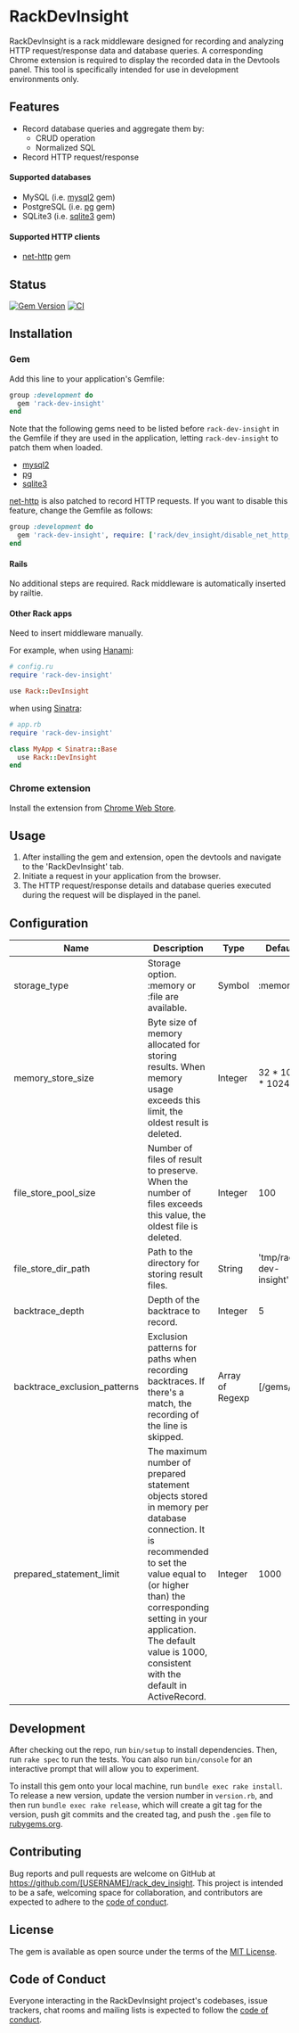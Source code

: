 # RackDevInsight

RackDevInsight is a rack middleware designed for recording and analyzing HTTP request/response data and database queries.
A corresponding Chrome extension is required to display the recorded data in the Devtools panel.
This tool is specifically intended for use in development environments only.

## Features

- Record database queries and aggregate them by:
  - CRUD operation
  - Normalized SQL
- Record HTTP request/response

#### Supported databases

- MySQL (i.e. [mysql2](https://github.com/brianmario/mysql2) gem)
- PostgreSQL (i.e. [pg](https://github.com/ged/ruby-pg) gem)
- SQLite3 (i.e. [sqlite3](https://github.com/sparklemotion/sqlite3-ruby) gem)

#### Supported HTTP clients

- [net-http](https://github.com/ruby/net-http) gem

## Status

[![Gem Version](https://badge.fury.io/rb/rack-dev-insight.svg)](https://badge.fury.io/rb/rack-dev-insight)
[![CI](https://github.com/takaebato/rack-dev-insight/actions/workflows/main.yml/badge.svg?branch=master)](https://github.com/takaebato/rack-dev-insight/actions/workflows/main.yml)

## Installation

### Gem

Add this line to your application's Gemfile:

```rb
group :development do
  gem 'rack-dev-insight'
end
```

Note that the following gems need to be listed before `rack-dev-insight` in the Gemfile if they are used in the application, letting `rack-dev-insight` to patch them when loaded.

- [mysql2](https://github.com/brianmario/mysql2)
- [pg](https://github.com/ged/ruby-pg)
- [sqlite3](https://github.com/sparklemotion/sqlite3-ruby)

[net-http](https://github.com/ruby/net-http) is also patched to record HTTP requests. If you want to disable this feature, change the Gemfile as follows:

```rb
group :development do
  gem 'rack-dev-insight', require: ['rack/dev_insight/disable_net_http_patch', 'rack-dev-insight']
end
```

#### Rails

No additional steps are required. Rack middleware is automatically inserted by railtie.

#### Other Rack apps

Need to insert middleware manually.

For example, when using [Hanami](https://github.com/hanami/hanami):

```rb
# config.ru
require 'rack-dev-insight'

use Rack::DevInsight
```

when using [Sinatra](https://github.com/sinatra/sinatra):

```rb
# app.rb
require 'rack-dev-insight'

class MyApp < Sinatra::Base
  use Rack::DevInsight
end
```

### Chrome extension

Install the extension from [Chrome Web Store](https://chrome.google.com/webstore/detail/rack-dev-insight/).

## Usage

1. After installing the gem and extension, open the devtools and navigate to the 'RackDevInsight' tab.
2. Initiate a request in your application from the browser.
3. The HTTP request/response details and database queries executed during the request will be displayed in the panel.

## Configuration

| Name                         | Description                                                                                                                                                                                                                                                                    | Type            | Default                |
|------------------------------|--------------------------------------------------------------------------------------------------------------------------------------------------------------------------------------------------------------------------------------------------------------------------------|-----------------|------------------------|
| storage_type                 | Storage option. :memory or :file are available.                                                                                                                                                                                                                                | Symbol          | :memory                |
| memory_store_size            | Byte size of memory allocated for storing results. When memory usage exceeds this limit, the oldest result is deleted.                                                                                                                                                         | Integer         | 32 * 1024 * 1024       |
| file_store_pool_size         | Number of files of result to preserve. When the number of files exceeds this value, the oldest file is deleted.                                                                                                                                                                | Integer         | 100                    |
| file_store_dir_path          | Path to the directory for storing result files.                                                                                                                                                                                                                                | String          | 'tmp/rack-dev-insight' |          
| backtrace_depth              | Depth of the backtrace to record.                                                                                                                                                                                                                                              | Integer         | 5                      |              
| backtrace_exclusion_patterns | Exclusion patterns for paths when recording backtraces. If there's a match, the recording of the line is skipped.                                                                                                                                                              | Array of Regexp | [/gems/]               | 
| prepared_statement_limit     | The maximum number of prepared statement objects stored in memory per database connection. It is recommended to set the value equal to (or higher than) the corresponding setting in your application. The default value is 1000, consistent with the default in ActiveRecord. | Integer         | 1000                   | 

## Development

After checking out the repo, run `bin/setup` to install dependencies. Then, run `rake spec` to run the tests. You can also run `bin/console` for an interactive prompt that will allow you to experiment.

To install this gem onto your local machine, run `bundle exec rake install`. To release a new version, update the version number in `version.rb`, and then run `bundle exec rake release`, which will create a git tag for the version, push git commits and the created tag, and push the `.gem` file to [rubygems.org](https://rubygems.org).

## Contributing

Bug reports and pull requests are welcome on GitHub at https://github.com/[USERNAME]/rack_dev_insight. This project is intended to be a safe, welcoming space for collaboration, and contributors are expected to adhere to the [code of conduct](https://github.com/[USERNAME]/rack_dev_insight/blob/master/CODE_OF_CONDUCT.md).

## License

The gem is available as open source under the terms of the [MIT License](https://opensource.org/licenses/MIT).

## Code of Conduct

Everyone interacting in the RackDevInsight project's codebases, issue trackers, chat rooms and mailing lists is expected to follow the [code of conduct](https://github.com/[USERNAME]/rack_dev_insight/blob/master/CODE_OF_CONDUCT.md).
